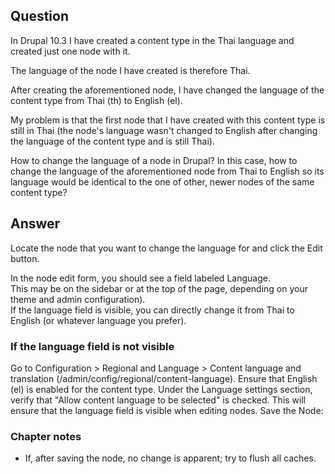 ## Question

In Drupal 10.3 I have created a content type in the Thai language and created just one node with it.

The language of the node I have created is therefore Thai.

After creating the aforementioned node, I have changed the language of the content type from Thai (th) to English (el).

My problem is that the first node that I have created with this content type is still in Thai (the node's language wasn't changed to English after changing the language of the content type and is still Thai).

 How to change the language of a node in Drupal? In this case, how to change the language of the aforementioned node from Thai to English so its language would be identical to the one of other, newer nodes of the same content type?

 ## Answer

Locate the node that you want to change the language for and click the Edit button.

In the node edit form, you should see a field labeled Language.<br>
This may be on the sidebar or at the top of the page, depending on your theme and admin configuration).<br>
If the language field is visible, you can directly change it from Thai to English (or whatever language you prefer).

### If the language field is not visible

Go to Configuration > Regional and Language > Content language and translation (/admin/config/regional/content-language).
Ensure that English (el) is enabled for the content type.
Under the Language settings section, verify that "Allow content language to be selected" is checked. This will ensure that the language field is visible when editing nodes.
Save the Node:

### Chapter notes

* If, after saving the node, no change is apparent; try to flush all caches.
